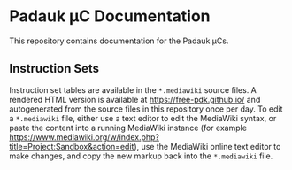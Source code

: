# Padauk µC Documentation

This repository contains documentation for the Padauk µCs.

## Instruction Sets

Instruction set tables are available in the `*.mediawiki` source files.
A rendered HTML version is available at https://free-pdk.github.io/
and autogenerated from the source files in this repository once per day.
To edit a `*.mediawiki` file, either use a text editor to edit the MediaWiki
syntax, or paste the content into a running MediaWiki instance (for example 
https://www.mediawiki.org/w/index.php?title=Project:Sandbox&action=edit),
use the MediaWiki online text editor to make changes, and copy the new
markup back into the `*.mediawiki` file.
